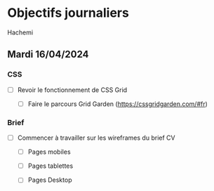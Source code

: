# Objectifs journaliers

Hachemi

## Mardi 16/04/2024

### CSS

- [ ] Revoir le fonctionnement de CSS Grid
  - [ ] Faire le parcours Grid Garden (https://cssgridgarden.com/#fr)


### Brief

- [ ] Commencer à travailler sur les wireframes du brief CV
  - [ ] Pages mobiles
  - [ ] Pages tablettes
  - [ ] Pages Desktop

